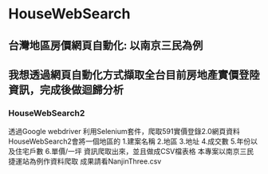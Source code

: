 # HouseWebSearch

## 台灣地區房價網頁自動化: 以南京三民為例
## 我想透過網頁自動化方式擷取全台目前房地產實價登陸資訊，完成後做迴歸分析

### HouseWebSearch2 
透過Google webdriver 利用Selenium套件，爬取591實價登錄2.0網頁資料
HouseWebSearch2會將一個地區的
1.建案名稱
2.地區
3.地址
4.成交數
5.年份以及住宅戶數
6.單價/一坪
資訊爬取出來，並且做成CSV檔表格
本專案以南京三民捷運站為例作資料爬取
成果請看NanjinThree.csv

